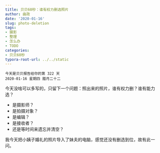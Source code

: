 ```yaml
---
title: 贝贝60秒：谁有权力删选照片
author: 曲政
date: '2020-01-16'
slug: photo-deletion
tags:
- 摄影
- 整理
- 怎么办
- TODO
categories:
- 贝贝60秒
typora-root-url: ../../static
---
```

```
今天是贝贝报告给你的第 322 天   
2020-01-16 星期四 腊月二十二
```

今天没啥可以多写的，只留下一个问题：照出来的照片，谁有权力删？谁有能力选？

-   是摄影师？
-   是拍摄对象？
-   是编辑？
-   是接收者？
-   还是等时间来遗忘并清空？

我今天把小姨子婚礼的照片导入了妹夫的电脑，感觉还没有删选到位，故有此一问。